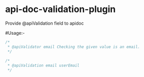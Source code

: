 # api-doc-validation-plugin
Provide @apiValidation field to apidoc

#Usage:-

```js
/*
 * @apiValidator email Checking the given value is an email.
 */
 
/*
 * @apiValidation email userEmail
 */

```
